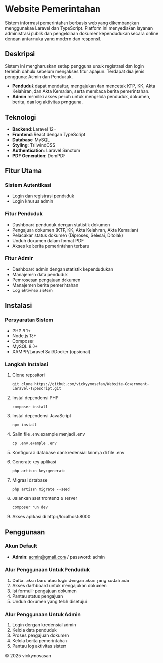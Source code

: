# Website Pemerintahan

Sistem informasi pemerintahan berbasis web yang dikembangkan menggunakan Laravel dan TypeScript. Platform ini menyediakan layanan administrasi publik dan pengelolaan dokumen kependudukan secara online dengan antarmuka yang modern dan responsif.

## Deskripsi

Sistem ini mengharuskan setiap pengguna untuk registrasi dan login terlebih dahulu sebelum mengakses fitur apapun. Terdapat dua jenis pengguna: Admin dan Penduduk.

- **Penduduk** dapat mendaftar, mengajukan dan mencetak KTP, KK, Akta Kelahiran, dan Akta Kematian, serta membaca berita pemerintahan.
- **Admin** memiliki akses penuh untuk mengelola penduduk, dokumen, berita, dan log aktivitas pengguna.

## Teknologi

- **Backend**: Laravel 12+
- **Frontend**: React dengan TypeScript
- **Database**: MySQL
- **Styling**: TailwindCSS
- **Authentication**: Laravel Sanctum
- **PDF Generation**: DomPDF

## Fitur Utama

### Sistem Autentikasi

- Login dan registrasi penduduk
- Login khusus admin

### Fitur Penduduk

- Dashboard penduduk dengan statistik dokumen
- Pengajuan dokumen (KTP, KK, Akta Kelahiran, Akta Kematian)
- Pelacakan status dokumen (Diproses, Selesai, Ditolak)
- Unduh dokumen dalam format PDF
- Akses ke berita pemerintahan terbaru

### Fitur Admin

- Dashboard admin dengan statistik kependudukan
- Manajemen data penduduk
- Pemrosesan pengajuan dokumen
- Manajemen berita pemerintahan
- Log aktivitas sistem

## Instalasi

### Persyaratan Sistem

- PHP 8.1+
- Node.js 18+
- Composer
- MySQL 8.0+
- XAMPP/Laravel Sail/Docker (opsional)

### Langkah Instalasi

1. Clone repositori

    ```
    git clone https://github.com/vickyymosafan/Website-Government-Laravel-Typescript.git
    ```

2. Instal dependensi PHP

    ```
    composer install
    ```

3. Instal dependensi JavaScript

    ```
    npm install
    ```

4. Salin file .env.example menjadi .env

    ```
    cp .env.example .env
    ```

5. Konfigurasi database dan kredensial lainnya di file .env

6. Generate key aplikasi

    ```
    php artisan key:generate
    ```

7. Migrasi database

    ```
    php artisan migrate --seed
    ```

8. Jalankan aset frontend & server

    ```
    composer run dev
    ```

9. Akses aplikasi di http://localhost:8000

## Penggunaan

### Akun Default

- **Admin**: admin@gmail.com / password: admin

### Alur Penggunaan Untuk Penduduk

1. Daftar akun baru atau login dengan akun yang sudah ada
2. Akses dashboard untuk mengajukan dokumen
3. Isi formulir pengajuan dokumen
4. Pantau status pengajuan
5. Unduh dokumen yang telah disetujui

### Alur Penggunaan Untuk Admin

1. Login dengan kredensial admin
2. Kelola data penduduk
3. Proses pengajuan dokumen
4. Kelola berita pemerintahan
5. Pantau log aktivitas sistem

© 2025 vickymosasan
